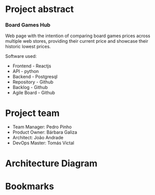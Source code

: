 # Project abstract
### Board Games Hub
Web page with the intention of comparing board games prices across multiple web stores, providing their current price and showcase their historic lowest prices.

Software used:
* Frontend - Reactjs
* API - python
* Backend - Postgresql
* Repository - Github 
* Backlog - Github
* Agile Board - Github

# Project team
* Team Manager: Pedro Pinho
* Product Owner: Bárbara Galiza
* Architect: João Andrade
* DevOps Master: Tomás Victal

# Architecture Diagram

# Bookmarks
